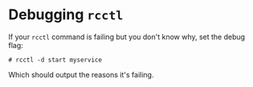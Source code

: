 # Debugging `rcctl`

If your `rcctl` command is failing but you don't know why, set the debug flag:

```shell
# rcctl -d start myservice
```

Which should output the reasons it's failing.
